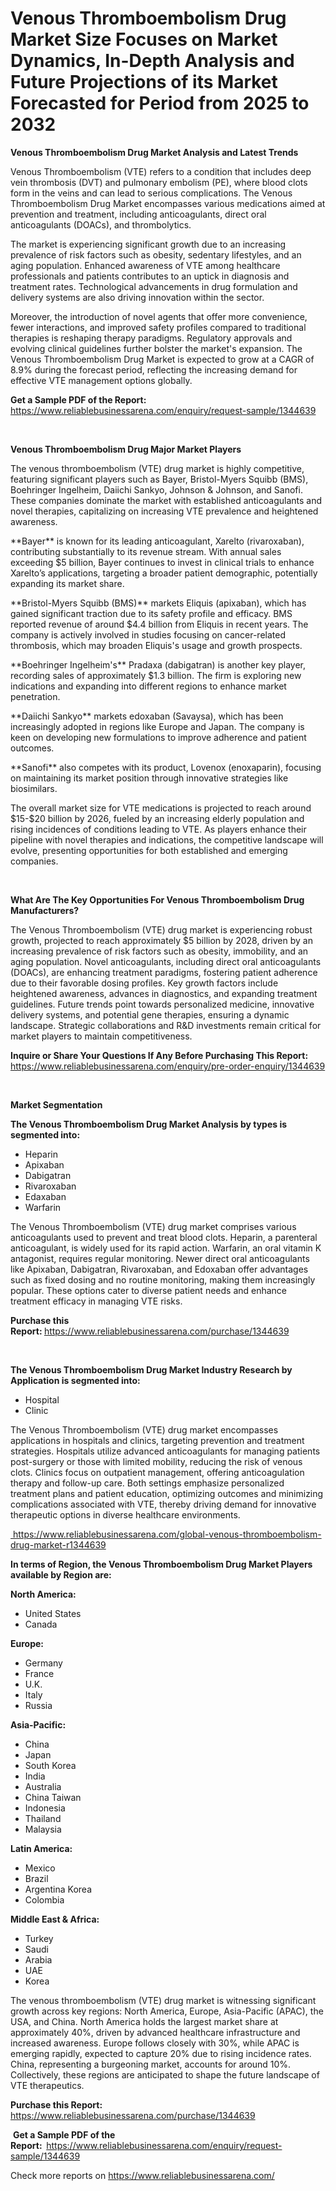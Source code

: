<p><h1>Venous Thromboembolism Drug Market Size Focuses on Market Dynamics, In-Depth Analysis and Future Projections of its Market Forecasted for Period from 2025 to 2032</h1></p><p><strong>Venous Thromboembolism Drug Market Analysis and Latest Trends</strong></p>
<p><p>Venous Thromboembolism (VTE) refers to a condition that includes deep vein thrombosis (DVT) and pulmonary embolism (PE), where blood clots form in the veins and can lead to serious complications. The Venous Thromboembolism Drug Market encompasses various medications aimed at prevention and treatment, including anticoagulants, direct oral anticoagulants (DOACs), and thrombolytics.</p><p>The market is experiencing significant growth due to an increasing prevalence of risk factors such as obesity, sedentary lifestyles, and an aging population. Enhanced awareness of VTE among healthcare professionals and patients contributes to an uptick in diagnosis and treatment rates. Technological advancements in drug formulation and delivery systems are also driving innovation within the sector.</p><p>Moreover, the introduction of novel agents that offer more convenience, fewer interactions, and improved safety profiles compared to traditional therapies is reshaping therapy paradigms. Regulatory approvals and evolving clinical guidelines further bolster the market's expansion. The Venous Thromboembolism Drug Market is expected to grow at a CAGR of 8.9% during the forecast period, reflecting the increasing demand for effective VTE management options globally.</p></p>
<p><strong>Get a Sample PDF of the Report:&nbsp;</strong> <a href="https://www.reliablebusinessarena.com/enquiry/request-sample/1344639?utm_campaign=3042&utm_medium=2&utm_source=Github&utm_content=ia&utm_term=24032025&utm_id=venous-thromboembolism-drug">https://www.reliablebusinessarena.com/enquiry/request-sample/1344639</a></p>
<p>&nbsp;</p>
<p><strong>Venous Thromboembolism Drug Major Market Players</strong></p>
<p><p>The venous thromboembolism (VTE) drug market is highly competitive, featuring significant players such as Bayer, Bristol-Myers Squibb (BMS), Boehringer Ingelheim, Daiichi Sankyo, Johnson & Johnson, and Sanofi. These companies dominate the market with established anticoagulants and novel therapies, capitalizing on increasing VTE prevalence and heightened awareness.</p><p>**Bayer** is known for its leading anticoagulant, Xarelto (rivaroxaban), contributing substantially to its revenue stream. With annual sales exceeding $5 billion, Bayer continues to invest in clinical trials to enhance Xarelto’s applications, targeting a broader patient demographic, potentially expanding its market share.</p><p>**Bristol-Myers Squibb (BMS)** markets Eliquis (apixaban), which has gained significant traction due to its safety profile and efficacy. BMS reported revenue of around $4.4 billion from Eliquis in recent years. The company is actively involved in studies focusing on cancer-related thrombosis, which may broaden Eliquis's usage and growth prospects.</p><p>**Boehringer Ingelheim's** Pradaxa (dabigatran) is another key player, recording sales of approximately $1.3 billion. The firm is exploring new indications and expanding into different regions to enhance market penetration.</p><p>**Daiichi Sankyo** markets edoxaban (Savaysa), which has been increasingly adopted in regions like Europe and Japan. The company is keen on developing new formulations to improve adherence and patient outcomes.</p><p>**Sanofi** also competes with its product, Lovenox (enoxaparin), focusing on maintaining its market position through innovative strategies like biosimilars.</p><p>The overall market size for VTE medications is projected to reach around $15-$20 billion by 2026, fueled by an increasing elderly population and rising incidences of conditions leading to VTE. As players enhance their pipeline with novel therapies and indications, the competitive landscape will evolve, presenting opportunities for both established and emerging companies.</p></p>
<p>&nbsp;</p>
<p><strong>What Are The Key Opportunities For Venous Thromboembolism Drug Manufacturers?</strong></p>
<p><p>The Venous Thromboembolism (VTE) drug market is experiencing robust growth, projected to reach approximately $5 billion by 2028, driven by an increasing prevalence of risk factors such as obesity, immobility, and an aging population. Novel anticoagulants, including direct oral anticoagulants (DOACs), are enhancing treatment paradigms, fostering patient adherence due to their favorable dosing profiles. Key growth factors include heightened awareness, advances in diagnostics, and expanding treatment guidelines. Future trends point towards personalized medicine, innovative delivery systems, and potential gene therapies, ensuring a dynamic landscape. Strategic collaborations and R&D investments remain critical for market players to maintain competitiveness.</p></p>
<p><strong>Inquire or Share Your Questions If Any Before Purchasing This Report:</strong> <a href="https://www.reliablebusinessarena.com/enquiry/pre-order-enquiry/1344639?utm_campaign=3042&utm_medium=2&utm_source=Github&utm_content=ia&utm_term=24032025&utm_id=venous-thromboembolism-drug">https://www.reliablebusinessarena.com/enquiry/pre-order-enquiry/1344639</a></p>
<p>&nbsp;</p>
<p><strong>Market Segmentation</strong></p>
<p><strong>The Venous Thromboembolism Drug Market Analysis by types is segmented into:</strong></p>
<p><ul><li>Heparin</li><li>Apixaban</li><li>Dabigatran</li><li>Rivaroxaban</li><li>Edaxaban</li><li>Warfarin</li></ul></p>
<p><p>The Venous Thromboembolism (VTE) drug market comprises various anticoagulants used to prevent and treat blood clots. Heparin, a parenteral anticoagulant, is widely used for its rapid action. Warfarin, an oral vitamin K antagonist, requires regular monitoring. Newer direct oral anticoagulants like Apixaban, Dabigatran, Rivaroxaban, and Edoxaban offer advantages such as fixed dosing and no routine monitoring, making them increasingly popular. These options cater to diverse patient needs and enhance treatment efficacy in managing VTE risks.</p></p>
<p><strong>Purchase this Report:&nbsp;</strong><a href="https://www.reliablebusinessarena.com/purchase/1344639?utm_campaign=3042&utm_medium=2&utm_source=Github&utm_content=ia&utm_term=24032025&utm_id=venous-thromboembolism-drug">https://www.reliablebusinessarena.com/purchase/1344639</a></p>
<p>&nbsp;</p>
<p><strong>The Venous Thromboembolism Drug Market Industry Research by Application is segmented into:</strong></p>
<p><ul><li>Hospital</li><li>Clinic</li></ul></p>
<p><p>The Venous Thromboembolism (VTE) drug market encompasses applications in hospitals and clinics, targeting prevention and treatment strategies. Hospitals utilize advanced anticoagulants for managing patients post-surgery or those with limited mobility, reducing the risk of venous clots. Clinics focus on outpatient management, offering anticoagulation therapy and follow-up care. Both settings emphasize personalized treatment plans and patient education, optimizing outcomes and minimizing complications associated with VTE, thereby driving demand for innovative therapeutic options in diverse healthcare environments.</p></p>
<p><a href="https://www.reliablebusinessarena.com/global-venous-thromboembolism-drug-market-r1344639?utm_campaign=3042&utm_medium=2&utm_source=Github&utm_content=ia&utm_term=24032025&utm_id=venous-thromboembolism-drug">&nbsp;https://www.reliablebusinessarena.com/global-venous-thromboembolism-drug-market-r1344639</a></p>
<p><strong>In terms of Region, the Venous Thromboembolism Drug Market Players available by Region are:</strong></p>
<p>
    <p> <strong> North America: </strong>
        <ul>
            <li>United States</li>
            <li>Canada</li>
        </ul>
        </p> 
    <p> <strong> Europe: </strong>
        <ul>
            <li>Germany</li>
            <li>France</li>
            <li>U.K.</li>
            <li>Italy</li>
            <li>Russia</li>
        </ul>
        </p> 
    <p> <strong> Asia-Pacific: </strong>
        <ul>
            <li>China</li>
            <li>Japan</li>
            <li>South Korea</li>
            <li>India</li>
            <li>Australia</li>
            <li>China Taiwan</li>
            <li>Indonesia</li>
            <li>Thailand</li>
            <li>Malaysia</li>
        </ul>
        </p> 
    <p> <strong> Latin America: </strong>
        <ul>
            <li>Mexico</li>
            <li>Brazil</li>
            <li>Argentina Korea</li>
            <li>Colombia</li>
        </ul>
        </p> 
    <p> <strong> Middle East & Africa: </strong>
        <ul>
            <li>Turkey</li>
            <li>Saudi</li>
            <li>Arabia</li>
            <li>UAE</li>
            <li>Korea</li>
        </ul>
    </p>
    </p>
<p><p>The venous thromboembolism (VTE) drug market is witnessing significant growth across key regions: North America, Europe, Asia-Pacific (APAC), the USA, and China. North America holds the largest market share at approximately 40%, driven by advanced healthcare infrastructure and increased awareness. Europe follows closely with 30%, while APAC is emerging rapidly, expected to capture 20% due to rising incidence rates. China, representing a burgeoning market, accounts for around 10%. Collectively, these regions are anticipated to shape the future landscape of VTE therapeutics.</p></p>
<p><strong>Purchase this Report: </strong><a href="https://www.reliablebusinessarena.com/purchase/1344639?utm_campaign=3042&utm_medium=2&utm_source=Github&utm_content=ia&utm_term=24032025&utm_id=venous-thromboembolism-drug">https://www.reliablebusinessarena.com/purchase/1344639</a></p>
<p>&nbsp;<strong>Get a Sample PDF of the Report:&nbsp;&nbsp;</strong><a href="https://www.reliablebusinessarena.com/enquiry/request-sample/1344639?utm_campaign=3042&utm_medium=2&utm_source=Github&utm_content=ia&utm_term=24032025&utm_id=venous-thromboembolism-drug">https://www.reliablebusinessarena.com/enquiry/request-sample/1344639</a></p>
<p><strong></strong></p>
<p>Check more reports on <a href="https://www.reliablebusinessarena.com/?utm_campaign=3042&utm_medium=2&utm_source=Github&utm_content=ia&utm_term=24032025&utm_id=venous-thromboembolism-drug">https://www.reliablebusinessarena.com/</a></p>